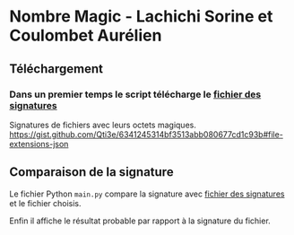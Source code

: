 # Nombre Magic - Lachichi Sorine et Coulombet Aurélien
## Téléchargement 
### Dans un premier temps le script télécharge le [fichier des signatures](https://gist.github.com/Qti3e/6341245314bf3513abb080677cd1c93b#file-extensions-json)
Signatures de fichiers avec leurs octets magiques. 
https://gist.github.com/Qti3e/6341245314bf3513abb080677cd1c93b#file-extensions-json

## Comparaison de la signature
Le fichier Python `main.py` compare la signature avec [fichier des signatures](https://gist.github.com/Qti3e/6341245314bf3513abb080677cd1c93b#file-extensions-json) et le fichier choisis.

Enfin il affiche le résultat probable par rapport à la signature du fichier.
